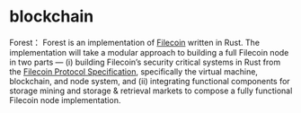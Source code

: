 # blockchain

Forest：
Forest is an implementation of [Filecoin](https://filecoin.io/) written in Rust. The implementation will take a modular approach to building a full Filecoin node in two parts — (i) building Filecoin’s security critical systems in Rust from the [Filecoin Protocol Specification](https://filecoin-project.github.io/specs/), specifically the virtual machine, blockchain, and node system, and (ii) integrating functional components for storage mining and storage & retrieval markets to compose a fully functional Filecoin node implementation.











